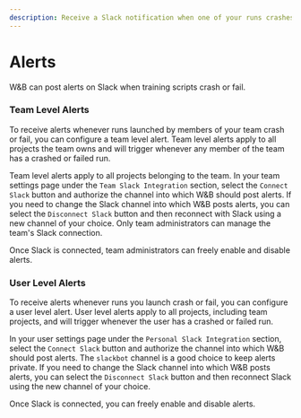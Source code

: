 ```yaml
---
description: Receive a Slack notification when one of your runs crashes or fails
---
```


# Alerts

W&B can post alerts on Slack when training scripts crash or fail.

### Team Level Alerts

To receive alerts whenever runs launched by members of your team crash or fail, you can configure a team level alert. Team level alerts apply to all projects the team owns and will trigger whenever any member of the team has a crashed or failed run.

Team level alerts apply to all projects belonging to the team. In your team settings page under the `Team Slack Integration` section, select the `Connect Slack` button and authorize the channel into which W&B should post alerts. If you need to change the Slack channel into which W&B posts alerts, you can select the `Disconnect Slack` button and then reconnect with Slack using a new channel of your choice. Only team administrators can manage the team's Slack connection.

Once Slack is connected, team administrators can freely enable and disable alerts.

### User Level Alerts

To receive alerts whenever runs you launch crash or fail, you can configure a user level alert. User level alerts apply to all projects, including team projects, and will trigger whenever the user has a crashed or failed run.

In your user settings page under the `Personal Slack Integration` section, select the `Connect Slack` button and authorize the channel into which W&B should post alerts. The `slackbot` channel is a good choice to keep alerts private. If you need to change the Slack channel into which W&B posts alerts, you can select the `Disconnect Slack` button and then reconnect Slack using the new channel of your choice.

Once Slack is connected, you can freely enable and disable alerts.

